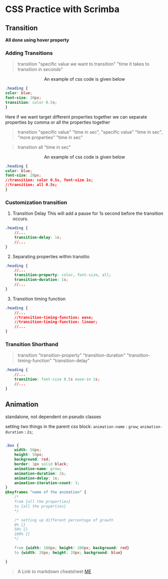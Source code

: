<h1>CSS Practice with Scrimba</h1>

<h2>Transition</h2>

**All done using hover property**

<h3>Adding Transitions</h3>

>transition "specific value we want to transition" "time it takes to transition in seconds"

<p align="center">An example of css code is given below</p>

```css
.heading {
color: blue;
font-size: 20px;
transition: color 0.5s;
}
```

Here if we want target different properties together we can separate properties by comma or all the properties together

>transition "specific value" "time in sec", "specific value" "time in sec", "more properties" "time in sec"

>transition all "time in sec"


<p align="center">An example of css code is given below</p>

```css
.heading {
color: blue;
font-size: 20px;
//transition: color 0.5s, font-size 1s;
//transition: all 0.5s;
}
```

<h3>Customization transition</h3>

1. Transition Delay
This will add a pause for 1s second before the transition occurs.
```css
.heading {
    //...
    transition-delay: 1s;
    //...
}
```

2. Separating properties within transitio
```css
.heading {
    //...
    transition-property: color, font-size, all;
    transition-duration: 1s;
    //...
}
```

3. Transition timing function
```css
.heading {
    //...
    //transition-timing-function: ease;
    //transition-timing-function: linear;
    //...
}
```

<h3>Transition Shorthand</h3>

>transition "transition-property" "transition-duration" "transition-timing-function" "transition-delay"

```css
.heading {
    //...
    transition: font-size 0.5s ease-in 1s;
    //...
}
```

## Animation

standalone, not dependent on pseudo classes

setting two things in the parent css block:
`animation-name` : `grow`;
`animation-duration` : `2s`;

```css

.box {
    width: 50px;
    height: 50px;
    background: red;
    border: 1px solid black;
    animation-name: grow;
    animation-duration: 2s;
    animation-delay: 1s;
    animation-iteration-count: 3;
}
@keyframes "name of the animation" {
    /*
    from {all the properties}
    to {all the properties}
    */

    /* setting up different percentage of growth
    0% {}
    50% {}
    100% {}
    */

    from {width: 100px; height: 200px; background: red}
    to {width: 20px; height: 20px; background: blue}

}

```



> A Link to markdown cheatsheet [ME][1]



[1]: https://github.com/adam-p/markdown-here/wiki/Markdown-Cheatsheet